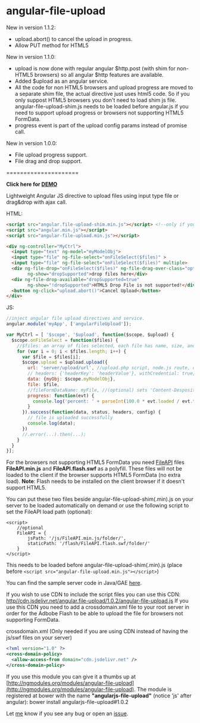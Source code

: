 angular-file-upload
===================

New in version 1.1.2:
* upload.abort() to cancel the upload in progress.
* Allow PUT method for HTML5

New in version 1.1.0:
* upload is now done with regular angular $http.post (with shim for non-HTML5 browsers) so all angular $http features are available.
* Added $upload as an angular service.
* All the code for non HTML5 browsers and upload progress are moved to a separate shim file, the actual directive just uses html5 code. So if you only suppost HTML5 browsers you don't need to load shim js file. angular-file-upload-shim.js needs to be loaded before angular.js if you need to support upload progress or browsers not supporting HTML5 FormData.
* progress event is part of the upload config params instead of promise call.

New in version 1.0.0:
* File upload progress support.
* File drag and drop support. 

=====================

**Click here for <a href="http://angular-file-upload.appspot.com/" target="_blank">DEMO</a>**

Lightweight Angular JS directive to upload files using input type file or drag&drop with ajax call.

HTML:
```html
<script src="angular.file-upload-shim.min.js"></script> <!--only if you need to support upload progress or non HTML5 FormData browsers-->
<script src="angular.min.js"></script>
<script src="angular-file-upload.min.js"></script>

<div ng-controller="MyCtrl">
  <input type="text" ng-model="myModelObj">
  <input type="file" ng-file-select="onFileSelect($files)" >
  <input type="file" ng-file-select="onFileSelect($files)" multiple>
  <div ng-file-drop="onFileSelect($files)" ng-file-drag-over-class="optionalDragOverClass"
        ng-show="dropSupported">drop files here</div>
  <div ng-file-drop-available="dropSupported=true" 
        ng-show="!dropSupported">HTML5 Drop File is not supported!</div>
  <button ng-click="upload.abort()">Cancel Upload</button>
</div>
```

JS:
```js
//inject angular file upload directives and service.
angular.module('myApp', ['angularFileUpload']);

var MyCtrl = [ '$scope', '$upload', function($scope, $upload) {
  $scope.onFileSelect = function($files) {
    //$files: an array of files selected, each file has name, size, and type.
    for (var i = 0; i < $files.length; i++) {
      var $file = $files[i];
      $scope.upload = $upload.upload({
        url: 'server/upload/url', //upload.php script, node.js route, or servlet upload url
        // headers: {'headerKey': 'headerValue'}, withCredential: true,
        data: {myObj: $scope.myModelObj},
        file: $file,
        //fileFormDataName: myFile, //(optional) sets 'Content-Desposition' formData name for file
        progress: function(evt) {
          console.log('percent: ' + parseInt(100.0 * evt.loaded / evt.total));
        }
      }).success(function(data, status, headers, config) {
        // file is uploaded successfully
        console.log(data);
      })
      //.error(...).then(...); 
    }
  }
}];
```


For the browsers not supporting HTML5 FormData you need [FileAPI](https://github.com/mailru/FileAPI) files **FileAPI.min.js** and **FileAPI.flash.swf** as a polyfill. These files will not be loaded to the client if the browser supports HTML5 FormData (no extra load).
**Note**: Flash needs to be installed on the client browser if it doesn't support HTML5. 

You can put these two files beside angular-file-upload-shim(.min).js on your server to be loaded automatically on demand or use the following script to set the FileAPI load path (optional):
```script
<script>
    //optional
    FileAPI = {
        jsPath: '/js/FileAPI.min.js/folder/',
        staticPath: '/flash/FileAPI.flash.swf/folder/'
    }
</script>
```
This needs to be loaded before angular-file-upload-shim(.min).js (place before `<script src="angular-file-upload.min.js"></script>`)

You can find the sample server code in Java/GAE [here](https://github.com/danialfarid/angular-file-upload/blob/master/src/com/df/angularfileupload/FileUpload.java).

If you wish to use CDN to include the script files you can use this CDN: [http//cdn.jsdelivr.net/angular.file-upload/1.0.2/angular-file-upload.js](//cdn.jsdelivr.net/angular.file-upload/1.0.2/angular-file-upload.js) 
If you use this CDN you need to add a crossdomain.xml file to your root server in order for the Adbobe Flash to be able to upload the file for browsers not supporting FormData.

crossdomain.xml (Only needed if you are using CDN instead of having the js/swf files on your server)
```crossdomain.xml
<?xml version="1.0" ?>
<cross-domain-policy>
  <allow-access-from domain="cdn.jsdelivr.net" />
</cross-domain-policy>
```

If you use this module you can give it a thumbs up at [http://ngmodules.org/modules/angular-file-upload](http://ngmodules.org/modules/angular-file-upload).
The module is registered at bower with the name **"angularjs-file-upload"** (notice 'js' after angular): bower install angularjs-file-upload#1.0.2

Let [me](mailto:danial.farid@gmail.com) know if you see any bug or open an [issue](https://github.com/danialfarid/angular-file-upload/issues).



